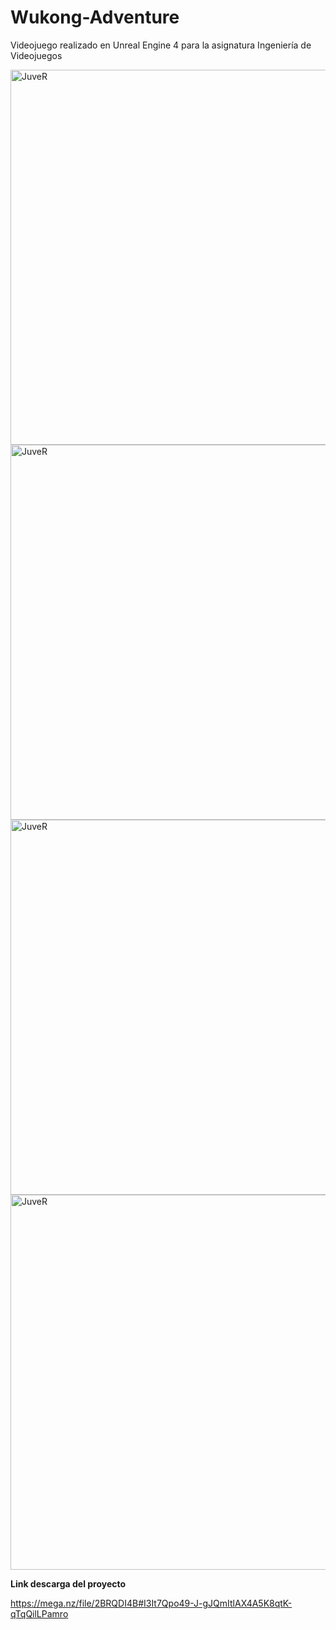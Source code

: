 # Wukong-Adventure
Videojuego realizado en Unreal Engine 4 para la asignatura Ingeniería de Videojuegos

<img src="https://github.com/ivanperez-c/Wukong-Adventure/blob/main/Im%C3%A1genes/Captura1.PNG" alt="JuveR" width="600px">

<img src="https://github.com/ivanperez-c/Wukong-Adventure/blob/main/Im%C3%A1genes/Captura2.PNG" alt="JuveR" width="600px">

<img src="https://github.com/ivanperez-c/Wukong-Adventure/blob/main/Im%C3%A1genes/Captura3.PNG" alt="JuveR" width="600px">

<img src="https://github.com/ivanperez-c/Wukong-Adventure/blob/main/Im%C3%A1genes/Captura4.PNG" alt="JuveR" width="600px">

**Link descarga del proyecto**

https://mega.nz/file/2BRQDI4B#I3It7Qpo49-J-gJQmItlAX4A5K8qtK-qTqQilLPamro

